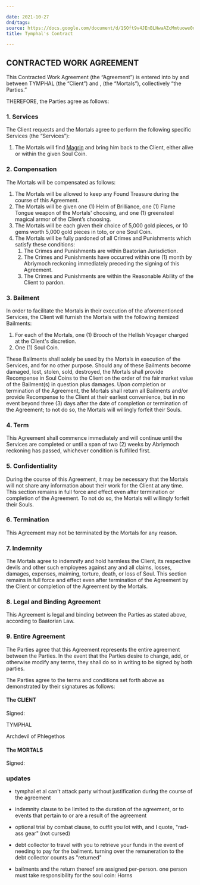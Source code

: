 ```yaml
---

date: 2021-10-27
dnd/tags:
source: https://docs.google.com/document/d/1SOft9v4JEnBLHwaAZcMmtuowe0d5fghqJCZ6FuFT9F8/edit#heading=h.upx4bkg33os0
title: Tymphal's Contract

---
```



## CONTRACTED WORK AGREEMENT

This Contracted Work Agreement (the “Agreement”) is entered into by and between TYMPHAL (the “Client”) and , (the “Mortals”), collectively “the Parties.”

THEREFORE, the Parties agree as follows:

### 1. Services

The Client requests and the Mortals agree to perform the following specific Services (the “Services”):

1. The Mortals will find [Magrin](/dnd/npcs/magrin) and bring him back to the Client, either alive or within the given Soul Coin.

### 2. Compensation

The Mortals will be compensated as follows:

1. The Mortals will be allowed to keep any Found Treasure during the course of this Agreement.
2. The Mortals will be given one (1) Helm of Brilliance, one (1) Flame Tongue weapon of the Mortals' choosing, and one (1) greensteel magical armor of the Client’s choosing.
3. The Mortals will be each given their choice of 5,000 gold pieces, or 10 gems worth 5,000 gold pieces in toto, or one Soul Coin.
4. The Mortals will be fully pardoned of all Crimes and Punishments which satisfy these conditions:
    1. The Crimes and Punishments are within Baatorian Jurisdiction.
    2. The Crimes and Punishments have occurred within one (1) month by Abriymoch reckoning immediately preceding the signing of this Agreement.
    3. The Crimes and Punishments are within the Reasonable Ability of the Client to pardon.

### 3. Bailment

In order to facilitate the Mortals in their execution of the aforementioned Services, the Client will furnish the Mortals with the following itemized Bailments:

1. For each of the Mortals, one (1) Brooch of the Hellish Voyager charged at the Client's discretion.
2. One (1) Soul Coin.

These Bailments shall solely be used by the Mortals in execution of the Services, and for no other purpose. Should any of these Bailments become damaged, lost, stolen, sold, destroyed, the Mortals shall provide Recompense in Soul Coins to the Client on the order of the fair market value of the Bailment(s) in question plus damages. Upon completion or termination of the Agreement, the Mortals shall return all Bailments and/or provide Recompense to the Client at their earliest convenience, but in no event beyond three (3) days after the date of completion or termination of the Agreement; to not do so, the Mortals will willingly forfeit their Souls.

### 4. Term

This Agreement shall commence immediately and will continue until the Services are completed or until a span of two (2) weeks by Abriymoch reckoning has passed, whichever condition is fulfilled first.

### 5. Confidentiality

During the course of this Agreement, it may be necessary that the Mortals will not share any information about their work for the Client at any time. This section remains in full force and effect even after termination or completion of the Agreement. To not do so, the Mortals will willingly forfeit their Souls.

### 6. Termination

This Agreement may not be terminated by the Mortals for any reason.

### 7. Indemnity

The Mortals agree to indemnify and hold harmless the Client, its respective devils and other such employees against any and all claims, losses, damages, expenses, maiming, torture, death, or loss of Soul. This section remains in full force and effect even after termination of the Agreement by the Client or completion of the Agreement by the Mortals.

### 8. Legal and Binding Agreement

This Agreement is legal and binding between the Parties as stated above, according to Baatorian Law.

### 9. Entire Agreement

The Parties agree that this Agreement represents the entire agreement between the Parties. In the event that the Parties desire to change, add, or otherwise modify any terms, they shall do so in writing to be signed by both parties.

The Parties agree to the terms and conditions set forth above as demonstrated by their signatures as follows:

#### The CLIENT

Signed:

TYMPHAL

Archdevil of Phlegethos

#### The MORTALS

Signed:

### updates

- tymphal et al can't attack party without justification during the course of the agreement

- indemnity clause to be limited to the duration of the agreement, or to events that pertain to or are a result of the agreement

- optional trial by combat clause, to outfit you lot with, and I quote, "rad-ass gear" (not cursed)

- debt collector to travel with you to retrieve your funds in the event of needing to pay for the bailment. turning over the remuneration to the debt collector counts as "returned"

- bailments and the return thereof are assigned per-person. one person must take responsibility for the soul coin: Horns
